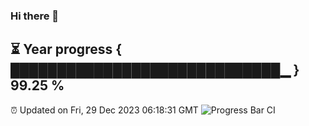 ### Hi there 👋
⏳ Year progress { █████████████████████████████▁ } 99.25 %
---
⏰ Updated on Fri, 29 Dec 2023 06:18:31 GMT
![Progress Bar CI](https://github.com/liununu/liununu/workflows/Progress%20Bar%20CI/badge.svg)
